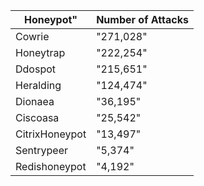 ﻿ **Honeypot"**                   | **Number of Attacks** 
---------------------------------|-------------
 Cowrie                          | "271,028"   
 Honeytrap                       | "222,254"   
 Ddospot                         | "215,651"   
 Heralding                       | "124,474"   
 Dionaea                         | "36,195"    
 Ciscoasa                        | "25,542"    
 CitrixHoneypot                  | "13,497"    
 Sentrypeer                      | "5,374"     
 Redishoneypot                   | "4,192"     

